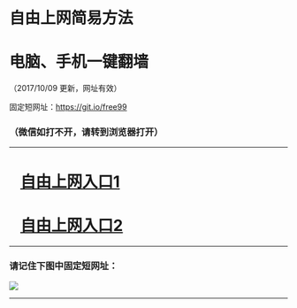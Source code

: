 ﻿# 自由上网简易方法

# 电脑、手机一键翻墙

（2017/10/09 更新，网址有效）

固定短网址：https://git.io/free99

### （微信如打不开，请转到浏览器打开）


***





# &nbsp;&nbsp; <a href="http://ft2400658.fwq-tz-1001.info/fwqtz01.html?t=10090015356 " target="_blank">自由上网入口1</a>
# &nbsp;&nbsp; <a href="http://ft95043793.fwq-tz-1002.info/fwqtz02.html?t=100900124873 " target="_blank">自由上网入口2</a>
***

### 请记住下图中固定短网址：

<img src="https://s3-us-west-2.amazonaws.com/fwq-1001/yjfq-20170905okok.png" /> 


***

